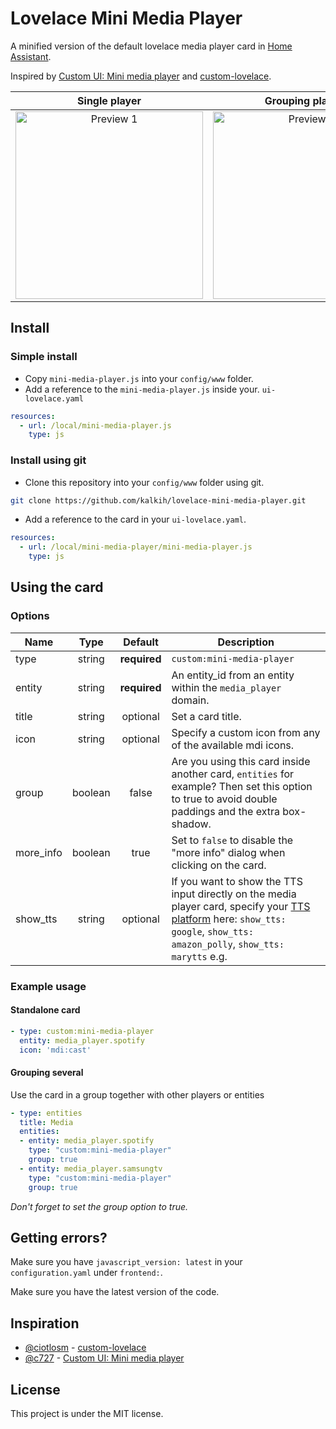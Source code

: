 # Lovelace Mini Media Player
A minified version of the default lovelace media player card in [Home Assistant](https://github.com/home-assistant/home-assistant).

Inspired by [Custom UI: Mini media player](https://community.home-assistant.io/t/custom-ui-mini-media-player/40135) and [custom-lovelace](https://github.com/ciotlosm/custom-lovelace).

| Single player | Grouping players|
|:----:|:----:|
| <img src="https://user-images.githubusercontent.com/457678/45498746-0fe00480-b77b-11e8-8930-6b350877445d.png" alt="Preview 1" width="300"> | <img src="https://user-images.githubusercontent.com/457678/45498745-0fe00480-b77b-11e8-8a54-8946c535ac11.png" alt="Preview 2" width="300"> |

## Install

### Simple install

- Copy `mini-media-player.js` into your `config/www` folder.
- Add a reference to the `mini-media-player.js` inside your. `ui-lovelace.yaml`

```yaml
resources:
  - url: /local/mini-media-player.js
    type: js
```

### Install using git

- Clone this repository into your `config/www` folder using git.

```bash
git clone https://github.com/kalkih/lovelace-mini-media-player.git
```

- Add a reference to the card in your `ui-lovelace.yaml`.

```yaml
resources:
  - url: /local/mini-media-player/mini-media-player.js
    type: js
```

## Using the card

### Options

| Name | Type | Default | Description |
|------|:----:|:-------:|-------------|
| type | string | **required** | `custom:mini-media-player`
| entity | string | **required** | An entity_id from an entity within the `media_player` domain.
| title | string | optional | Set a card title.
| icon | string | optional | Specify a custom icon from any of the available mdi icons.
| group | boolean | false | Are you using this card inside another card, `entities` for example? Then set this option to true to avoid double paddings and the extra box-shadow.
| more_info | boolean | true | Set to `false` to disable the "more info" dialog when clicking on the card.
| show_tts | string | optional | If you want to show the TTS input directly on the media player card, specify your [TTS platform](https://www.home-assistant.io/components/tts/) here: `show_tts: google`, `show_tts: amazon_polly`, `show_tts: marytts` e.g.

### Example usage

#### Standalone card
```yaml
- type: custom:mini-media-player
  entity: media_player.spotify
  icon: 'mdi:cast'
```

#### Grouping several
Use the card in a group together with other players or entities

```yaml
- type: entities
  title: Media
  entities:
  - entity: media_player.spotify
    type: "custom:mini-media-player"
    group: true
  - entity: media_player.samsungtv
    type: "custom:mini-media-player"
    group: true
```

*Don't forget to set the group option to true.*

## Getting errors?
Make sure you have `javascript_version: latest` in your `configuration.yaml` under `frontend:`.

Make sure you have the latest version of the code.

## Inspiration
- [@ciotlosm](https://github.com/ciotlosm) - [custom-lovelace](https://github.com/ciotlosm/custom-lovelace)
- [@c727](https://github.com/c727) - [Custom UI: Mini media player](https://community.home-assistant.io/t/custom-ui-mini-media-player/40135)

## License
This project is under the MIT license.
